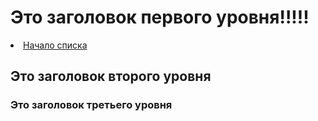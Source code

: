 <html>
  <head>
    <title>Моя</title>
  </head>
  <body>
   <h1>Это заголовок первого уровня!!!!!</h1>
    <li>
    <a href="#syntax">Начало списка</a>
    </li>
   <h2>Это заголовок второго уровня</h2>
   <h3>Это заголовок третьего уровня</h3>
  </body>
</html>
